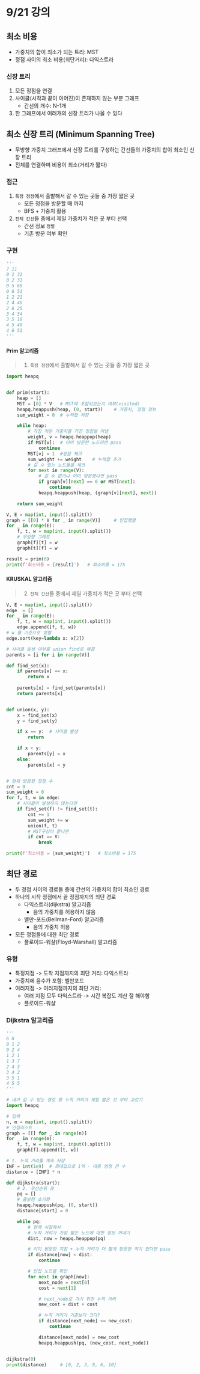 # 9/21 강의
## 최소 비용
- 가중치의 합이 최소가 되는 트리: MST
- 정점 사이의 최소 비용(최단거리): 다익스트라
### 신장 트리
1. 모든 정점을 연결
2. 사이클(시작과 끝이 이어진)이 존재하지 않는 부분 그래프
    - 간선의 개수: N-1개
3. 한 그래프에서 여러개의 신장 트리가 나올 수 있다
## 최소 신장 트리 (Minimum Spanning Tree)
- 무방향 가중치 그래프에서 신장 트리를 구성하는 간선들의 가중치의 합이 최소인 신장 트리
- 전체를 연결하며 비용이 최소(거리가 짧다)
### 접근
1. `특정 정점`에서 출발해서 갈 수 있는 곳들 중 가장 짧은 곳
    - 모든 정점을 방문할 때 까지
    - BFS + 가중치 활용
2. `전체 간선`들 중에서 제일 가중치가 적은 곳 부터 선택
    - 간선 정보 `정렬`
    - 기존 방문 여부 확인
### 구현
```python
'''
7 11
0 1 32
0 2 31
0 5 60
0 6 51
1 2 21
2 4 46
2 6 25
3 4 34
3 5 18
4 5 40
4 6 51
'''
```
#### Prim  알고리즘
> 1. `특정 정점`에서 출발해서 갈 수 있는 곳들 중 가장 짧은 곳
```python
import heapq


def prim(start):
    heap = []
    MST = [0] * V   # MST에 포함되었는지 여부(visited)
    heapq.heappush(heap, (0, start))    # 가중치, 정점 정보
    sum_weight = 0  # 누적합 저장

    while heap:
        # 가장 적은 가중치를 가진 정점을 꺼냄
        weight, v = heapq.heappop(heap)
        if MST[v]:  # 이미 방문한 노드라면 pass
            continue
        MST[v] = 1  #방문 체크
        sum_weight += weight    # 누적합 추가
        # 갈 수 있는 노드들을 체크
        for next in range(V):
            # 갈 수 없거나 이미 방문했다면 pass
            if graph[v][next] == 0 or MST[next]:
                continue
            heapq.heappush(heap, (graph[v][next], next))

    return sum_weight

V, E = map(int, input().split())
graph = [[0] * V for _ in range(V)]     # 인접행렬
for _ in range(E):
    f, t, w = map(int, input().split())
    # 무방향 그래프
    graph[f][t] = w
    graph[t][f] = w

result = prim(0)
print(f'최소비용 = {result}')   # 최소비용 = 175
```
#### KRUSKAL 알고리즘
> 2. `전체 간선`들 중에서 제일 가중치가 적은 곳 부터 선택
```python
V, E = map(int, input().split())
edge  = []  
for _ in range(E):
    f, t, w = map(int, input().split())
    edge.append([f, t, w])
# w 를 기준으로 정렬
edge.sort(key=lambda x: x[2])

# 사이클 발생 여부를 union find로 해결
parents = [i for i in range(V)]

def find_set(x):
    if parents[x] == x:
        return x
    
    parents[x] = find_set(parents[x])
    return parents[x]


def union(x, y):
    x = find_set(x)
    y = find_set(y)

    if x == y:  # 사이클 발생
        return

    if x < y:
        parents[y] = x
    else:
        parents[x] = y


# 현재 방문한 정점 수
cnt = 0
sum_weight = 0
for f, t, w in edge:
    # 사이클이 발생하지 않는다면
    if find_set(f) != find_set(t):
        cnt += 1
        sum_weight += w
        union(f, t)
        # MST구성이 끝나면
        if cnt == V:
            break

print(f'최소비용 = {sum_weight}')   # 최소비용 = 175
```
## 최단 경로
- 두 정점 사이의 경로들 중에 간선의 가중치의 합이 최소인 경로
- 하나의 시작 정점에서 끝 정점까지의 최단 경로
    - 다익스트라(dijkstra) 알고리즘
        - 음의 가중치를 허용하지 않음
    - 벨만-포드(Bellman-Ford) 알고리즘
        - 음의 가중치 허용
- 모든 정점들에 대한 최단 경로
    - 플로이드-워샬(Floyd-Warshall) 알고리즘
### 유형
- 특정지점 -> 도착 지점까지의 최단 거리: 다익스트라
- 가중치에 음수가 포함: 벨만포드
- 여러지점 -> 여러지점까지의 최단 거리:
    - 여러 지점 모두 다익스트라 -> 시간 복잡도 계산 잘 해야함
    - 플로이드-워샬
### Dijkstra 알고리즘
```python
'''
6 8
0 1 2
0 2 4
1 2 1
1 3 7
2 4 3
3 4 2
3 5 1
4 5 5
'''
```
```python
# 내가 갈 수 있는 경로 중 누적 거리가 제일 짧은 것 부터 고르기
import heapq

# 입력
n, m = map(int, input().split())
# 인접리스트
graph = [[] for _ in range(n)]
for _ in range(m):
    f, t, w = map(int, input().split())
    graph[f].append([t, w])

# 1. 누적 거리를 계속 저장
INF = int(1e9)  # 최대값으로 1억 - 대충 엄청 큰 수
distance = [INF] * n

def dijkstra(start):
    # 2. 우선순위 큐
    pq = []
    # 출발점 초기화
    heapq.heappush(pq, (0, start))
    distance[start] = 0

    while pq:
        # 현재 시점에서
        # 누적 거리가 가장 짧은 노드에 대한 정보 꺼내기
        dist, now = heapq.heappop(pq)

        # 이미 방문한 지점 + 누적 거리가 더 짧게 방문한 적이 있다면 pass
        if distance[now] < dist:
            continue

        # 인접 노드를 확인
        for next in graph[now]:
            next_node = next[0]
            cost = next[1]

            # next_node로 가기 위한 누적 거리
            new_cost = dist + cost

            # 누적 거리가 기존보다 크다?
            if distance[next_node] <= new_cost:
                continue

            distance[next_node] = new_cost
            heapq.heappush(pq, (new_cost, next_node))


dijkstra(0)
print(distance)     # [0, 2, 3, 9, 6, 10]
```